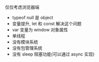 仅仅考虑浏览器端

- typeof null 是 object
- 变量提升, let 和 const 解决这个问题
- var 变量为 window 对象属性
- 单线程
- 没有模块系统
- 没有包管理系统
- 没有 sleep 阻塞功能(可以通过 async 实现)


